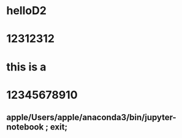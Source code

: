 # helloD2
# 12312312
#  this is a
# 12345678910
##  apple/Users/apple/anaconda3/bin/jupyter-notebook ; exit;